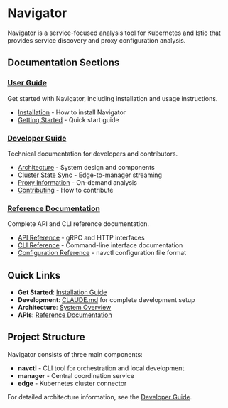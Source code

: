 # Navigator

Navigator is a service-focused analysis tool for Kubernetes and Istio that provides service discovery and proxy configuration analysis.

## Documentation Sections

### [User Guide](user-guide/)
Get started with Navigator, including installation and usage instructions.

- [Installation](user-guide/installation.md) - How to install Navigator
- [Getting Started](user-guide/getting-started.md) - Quick start guide  

### [Developer Guide](developer-guide/)
Technical documentation for developers and contributors.

- [Architecture](developer-guide/architecture.md) - System design and components
- [Cluster State Sync](developer-guide/cluster-state-sync.md) - Edge-to-manager streaming
- [Proxy Information](developer-guide/proxy-information-retrieval.md) - On-demand analysis
- [Contributing](developer-guide/contributing.md) - How to contribute

### [Reference Documentation](reference/)
Complete API and CLI reference documentation.

- [API Reference](reference/api/) - gRPC and HTTP interfaces
- [CLI Reference](reference/cli/) - Command-line interface documentation
- [Configuration Reference](reference/config/) - navctl configuration file format

## Quick Links

- **Get Started**: [Installation Guide](user-guide/installation.md)
- **Development**: [CLAUDE.md](../CLAUDE.md) for complete development setup
- **Architecture**: [System Overview](developer-guide/architecture.md)
- **APIs**: [Reference Documentation](reference/)

## Project Structure

Navigator consists of three main components:
- **navctl** - CLI tool for orchestration and local development
- **manager** - Central coordination service  
- **edge** - Kubernetes cluster connector

For detailed architecture information, see the [Developer Guide](developer-guide/).
